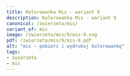 ```yaml
---
title: Kolorowanka Mis - wariant 9
description: Kolorowanka Mis - wariant 9
canonical: /zwierzeta/mis/
variant_of: mis
image: /zwierzeta/mis/9/mis-9.svg
pdf: /zwierzeta/mis/9/mis-9.pdf
alt: "mis – pobierz i wydrukuj kolorowankę"
tags:
- zwierzeta
- mis
---
```

